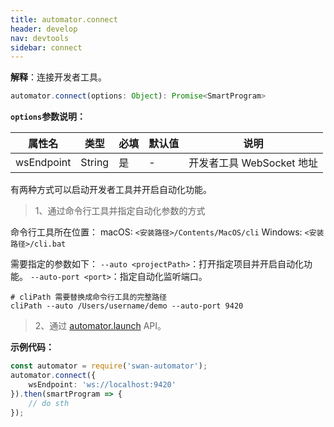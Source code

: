 ```yaml
---
title: automator.connect
header: develop
nav: devtools
sidebar: connect
---
```


**解释**：连接开发者工具。

```ts
automator.connect(options: Object): Promise<SmartProgram>
```

**`options`参数说明：**

|属性名 |类型  |必填 | 默认值 |说明|
|---- | ---- | ---- | ----|----|
|wsEndpoint| String|是|- |开发者工具 WebSocket 地址|

有两种方式可以启动开发者工具并开启自动化功能。

> 1、通过命令行工具并指定自动化参数的方式

命令行工具所在位置：
macOS: `<安装路径>/Contents/MacOS/cli`
Windows: `<安装路径>/cli.bat`

需要指定的参数如下：
`--auto <projectPath>`：打开指定项目并开启自动化功能。
`--auto-port <port>`：指定自动化监听端口。

```shell
# cliPath 需要替换成命令行工具的完整路径
cliPath --auto /Users/username/demo --auto-port 9420
```

> 2、通过 [automator.launch](./launch/) API。

**示例代码：**

```ts
const automator = require('swan-automator');
automator.connect({
    wsEndpoint: 'ws://localhost:9420'
}).then(smartProgram => {
    // do sth
});
```